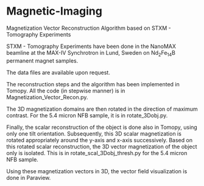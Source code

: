 # Magnetic-Imaging
Magnetization Vector Reconstruction Algorithm based on STXM - Tomography Experiments

STXM - Tomography Experiments have been done in the NanoMAX beamline at the MAX-IV Synchrotron in Lund, Sweden on Nd<sub>2</sub>Fe<sub>14</sub>B permanent magnet samples.

The data files are available upon request.

The reconstruction steps and the algorithm has been implemented in Tomopy. All the code (in stepwise manner) is in Magnetization_Vector_Recon.py.

The 3D magnetization domains are then rotated in the direction of maximum contrast. For the 5.4 micron NFB sample, it is in rotate_3Dobj.py.

Finally, the scalar reconstruction of the object is done also in Tomopy, using only one tilt orientation. Subsequently, this 3D scalar magnetization is rotated appropriately around the y-axis and x-axis successively. Based on this rotated scalar reconstruction, the 3D vector magnetization of the object only is isolated. This is in rotate_scal_3Dobj_thresh.py for the 5.4 micron NFB sample.

Using these magnetization vectors in 3D, the vector field visualization is done in Paraview.

